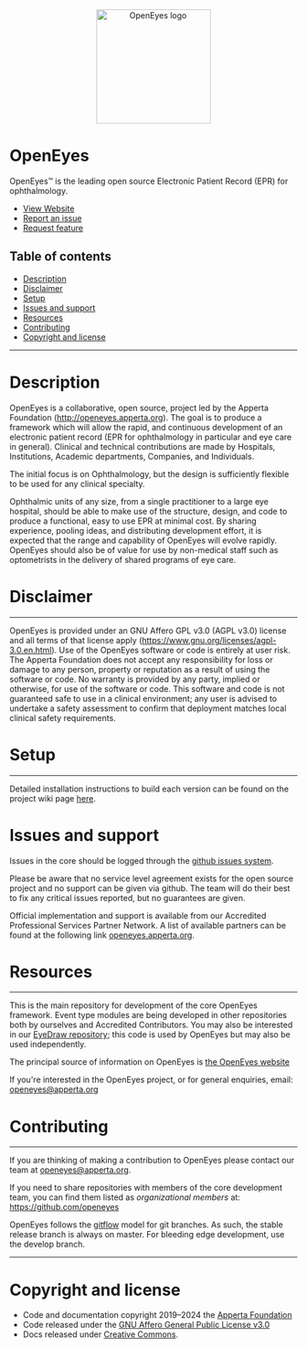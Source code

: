 <center><img src="https://raw.githubusercontent.com/openeyes/openeyes.github.io/master/img/logo.png" alt="OpenEyes logo" width="200" height="200"></center>


# OpenEyes

OpenEyes™ is the leading open source Electronic Patient Record (EPR) for ophthalmology.
  
- [View Website](https://openeyes.apperta.org/) 
- [Report an issue](https://github.com/AppertaFoundation/openeyes/issues/new)
- [Request feature](https://openeyes.apperta.org/)

## Table of contents

- [Description](#Description)
- [Disclaimer](#Disclaimer)
- [Setup](#Setup)
- [Issues and support](#issues-and-support)
- [Resources](#Resources)
- [Contributing](#Contributing)
- [Copyright and license](#Copyright-and-license)


------------
# Description 
OpenEyes is a collaborative, open source, project led by the Apperta Foundation (http://openeyes.apperta.org). The goal is to produce a framework which will allow the rapid, and continuous development of an electronic patient record (EPR for ophthalmology in particular and eye care in general). Clinical and technical contributions are made by Hospitals, Institutions, Academic departments, Companies, and Individuals.

The initial focus is on Ophthalmology, but the design is sufficiently flexible to be used for any clinical specialty.

Ophthalmic units of any size, from a single practitioner to a large eye hospital, should be able to make use of the structure, design, and code to produce a functional, easy to use EPR at minimal cost. By sharing experience, pooling ideas, and distributing development effort, it is expected that the range and capability of OpenEyes will evolve rapidly. OpenEyes should also be of value for use by non-medical staff such as optometrists in the delivery of shared programs of eye care.

# Disclaimer
----------
OpenEyes is provided under an GNU Affero GPL v3.0  (AGPL v3.0)  license and all terms of that license apply (https://www.gnu.org/licenses/agpl-3.0.en.html). Use of the OpenEyes software or code is entirely at user risk. The Apperta Foundation does not accept any responsibility for loss or damage to any person, property or reputation as a result of using the software or code. No warranty is provided by any party, implied or otherwise, for use of the software or code.  This software and code is not guaranteed safe to use in a clinical environment; any user is advised to undertake a safety assessment to confirm that deployment matches local clinical safety requirements. 

# Setup
---------

Detailed installation instructions to build each version can be found on the project wiki page [here](https://github.com/AppertaFoundation/openeyes/wiki/).
    
# Issues and support

Issues in the core should be logged through the [github issues system](https://github.com/AppertaFoundation/openeyes/issues/new).  

Please be aware that no service level agreement exists for the open source project and no support can be given via github. The team will do their best to fix any critical issues reported, but no guarantees are given. 

Official implementation and support is available from our Accredited Professional Services Partner Network. A list of available partners can be found at the following link [openeyes.apperta.org](openeyes.apperta.org). 
    
# Resources
---------

This is the main repository for development of the core OpenEyes framework.  Event type modules are being developed in other repositories both by ourselves and Accredited Contributors.  You may also be interested in our [EyeDraw repository](https://github.com/appertafoundation/EyeDraw); this code is used by OpenEyes but may also be used independently.

The principal source of information on OpenEyes is [the OpenEyes website](http://openeyes.apperta.org)

If you're interested in the OpenEyes project, or for general enquiries, email: <openeyes@apperta.org>

# Contributing
-----------------------------------

If you are thinking of making a contribution to OpenEyes please contact our team at <openeyes@apperta.org>. 

If you need to share repositories with members of the core development team, you can find them listed as _organizational members_ at: <https://github.com/openeyes>

OpenEyes follows the [gitflow](http://nvie.com/posts/a-successful-git-branching-model/) model for git branches. As such, the stable release branch is always on master. For bleeding edge development, use the develop branch.

-----------------------------------
# Copyright and license    
- Code and documentation copyright 2019–2024 the [Apperta Foundation](https://apperta.org/) 
- Code released under the [GNU Affero General Public License v3.0](https://github.com/AppertaFoundation/openeyes/blob/master/LICENSE)
- Docs released under [Creative Commons](https://creativecommons.org/licenses/by/3.0/).  
